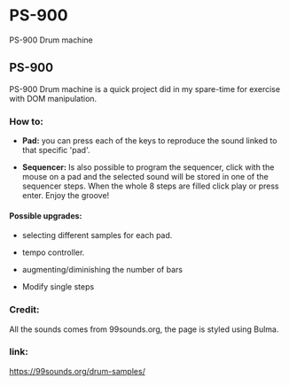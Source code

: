 
# PS-900

PS-900 Drum machine 

## PS-900

PS-900 Drum machine is a quick project did in my spare-time for exercise with DOM manipulation. 

### How to: 

* **Pad:**  you can press each of the keys to reproduce the sound linked to that specific 'pad'. 

* **Sequencer:** Is also possible to program the sequencer, click with the mouse on a pad and the selected sound will be stored in one of the sequencer steps. When the whole 8 steps are filled click play or press enter. Enjoy the groove!

#### Possible upgrades:

* selecting different samples for each pad.

* tempo controller. 

* augmenting/diminishing the number of bars

* Modify single steps



### Credit:

All the sounds comes from 99sounds.org, the page is styled using Bulma.

### link:

https://99sounds.org/drum-samples/
